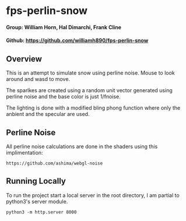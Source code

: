 # fps-perlin-snow
#### Group: William Horn, Hal Dimarchi, Frank Cline
#### Github: https://github.com/williamh890/fps-perlin-snow

## Overview
This is an attempt to simulate snow using perline noise. Mouse to look around
and wasd to move.

The sparlkes are created using a random unit vector generated using perline
noise and the base color is just 1/fnoise.

The lighting is done with a modified bling phong function where only the
anbient and the specular are used.

## Perline Noise
All perline noise calculations are done in the shaders using this implimentation:

    https://github.com/ashima/webgl-noise

## Running Locally

To run the project start a local server in the root directory, I am partial to python3's
server module.

    python3 -m http.server 8000


